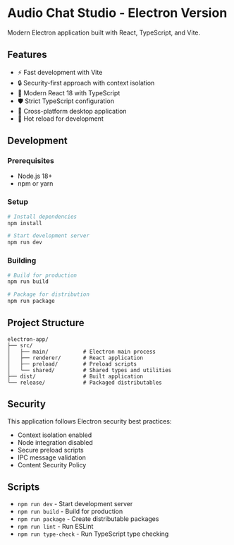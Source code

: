 # Audio Chat Studio - Electron Version

Modern Electron application built with React, TypeScript, and Vite.

## Features

- ⚡ Fast development with Vite
- 🔒 Security-first approach with context isolation
- 🎨 Modern React 18 with TypeScript
- 🛡️ Strict TypeScript configuration
- 📱 Cross-platform desktop application
- 🔄 Hot reload for development

## Development

### Prerequisites

- Node.js 18+ 
- npm or yarn

### Setup

```bash
# Install dependencies
npm install

# Start development server
npm run dev
```

### Building

```bash
# Build for production
npm run build

# Package for distribution
npm run package
```

## Project Structure

```
electron-app/
├── src/
│   ├── main/           # Electron main process
│   ├── renderer/       # React application
│   ├── preload/        # Preload scripts
│   └── shared/         # Shared types and utilities
├── dist/               # Built application
└── release/            # Packaged distributables
```

## Security

This application follows Electron security best practices:

- Context isolation enabled
- Node integration disabled
- Secure preload scripts
- IPC message validation
- Content Security Policy

## Scripts

- `npm run dev` - Start development server
- `npm run build` - Build for production
- `npm run package` - Create distributable packages
- `npm run lint` - Run ESLint
- `npm run type-check` - Run TypeScript type checking